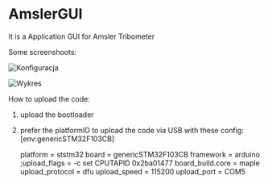 # AmslerGUI
It is a Application GUI for Amsler Tribometer

Some screenshoots:

![Konfiguracja](https://obrazki.elektroda.pl/2090611200_1602948316.png "Konfiguracja")

![Wykres](https://obrazki.elektroda.pl/8905062900_1602948317.png "Wykres")

How to upload the code:

1. upload the bootloader
2. prefer the platformIO to upload the code via USB with these config:
   [env:genericSTM32F103CB]
   
   platform = ststm32
   board = genericSTM32F103CB
   framework = arduino
   ;upload_flags = -c set CPUTAPID 0x2ba01477
   board_build.core = maple
   upload_protocol = dfu
   upload_speed = 115200
   upload_port = COM5 
